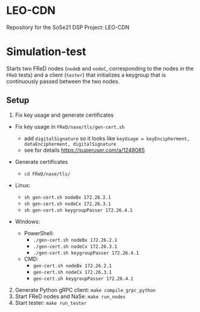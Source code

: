 # LEO-CDN

Repository for the SoSe21 DSP Project: LEO-CDN

# Simulation-test

Starts two FReD nodes (`nodeB` and `nodeC`, corresponding to the nodes in the `FReD` tests) and a client (`tester`) that initializes a keygroup that is continuously passed between the two nodes.

## Setup

1. Fix key usage and generate certificates

- Fix key usage in `FReD/nase/tls/gen-cert.sh`
  - add `digitalSignature` so it looks like `keyUsage = keyEncipherment, dataEncipherment, digitalSignature`
  - see for details https://superuser.com/a/1248085
- Generate certificates
  - `cd FReD/nase/tls/`
- Linux:
  - `sh gen-cert.sh nodeBx 172.26.2.1`
  - `sh gen-cert.sh nodeCx 172.26.3.1`
  - `sh gen-cert.sh keygroupPasser 172.26.4.1`

- Windows:
  - PowerShell:
    - `./gen-cert.sh nodeBx 172.26.2.1`
    - `./gen-cert.sh nodeCx 172.26.3.1`
    - `./gen-cert.sh keygroupPasser 172.26.4.1`
  - CMD:
    - `gen-cert.sh nodeBx 172.26.2.1`
    - `gen-cert.sh nodeCx 172.26.3.1`
    - `gen-cert.sh keygroupPasser 172.26.4.1`

2. Generate Python gRPC client: `make compile_grpc_python`
3. Start FReD nodes and NaSe: `make run_nodes`
4. Start tester: `make run_tester`
